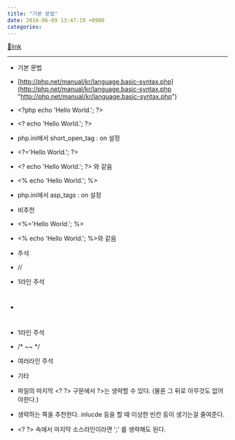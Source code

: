 ```yaml
---
title: "기본 문법"
date: 2016-06-09 13:47:19 +0900
categories: 
---
```

[🔗link](http://www.mins01.com/mh/tech/read/999)
***


- 기본 문법
- [http://php.net/manual/kr/language.basic-syntax.php](http://php.net/manual/kr/language.basic-syntax.php "http://php.net/manual/kr/language.basic-syntax.php")
- &lt;?php echo 'Hello World.'; ?&gt;
- &lt;? echo 'Hello World.'; ?&gt;
- php.ini에서 short_open_tag : on 설정

- &lt;?='Hello World.'; ?&gt;
- &lt;? echo 'Hello World.'; ?&gt; 와 같음

- &lt;% echo 'Hello World.'; %&gt;
- php.ini에서 asp_tags : on 설정
- 비추천

- &lt;%='Hello World.'; %&gt;
- &lt;% echo 'Hello World.'; %&gt;와 같음


- 주석
- //
- 1라인 주석

- #
- 1라인 주석

- /* ~~ */
- 여러라인 주석


- 기타
- 파일의 마지막 &lt;? ?&gt; 구문에서 ?&gt;는 생략할 수 있다. (물론 그 뒤로 아무것도 없어야한다.)
- 생략하는 쪽을 추천한다. inlucde 등을 할 때 이상한 빈칸 등이 생기는걸 줄여준다.

- &lt;? ?&gt; 속에서 마지막 소스라인이라면 ';' 를 생략해도 된다.


  

